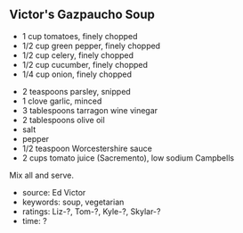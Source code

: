 Victor's Gazpaucho Soup
-----------------------

- 1 cup tomatoes, finely chopped
- 1/2 cup green pepper, finely chopped
- 1/2 cup celery, finely chopped
- 1/2 cup cucumber, finely chopped
- 1/4 cup onion, finely chopped
<!-- -->
- 2 teaspoons parsley, snipped
- 1 clove garlic, minced
- 3 tablespoons tarragon wine vinegar
- 2 tablespoons olive oil
- salt
- pepper
- 1/2 teaspoon Worcestershire sauce
- 2 cups tomato juice (Sacremento), low sodium Campbells

Mix all and serve.

- source: Ed Victor
- keywords: soup, vegetarian
- ratings: Liz-?, Tom-?, Kyle-?, Skylar-?
- time: ?
